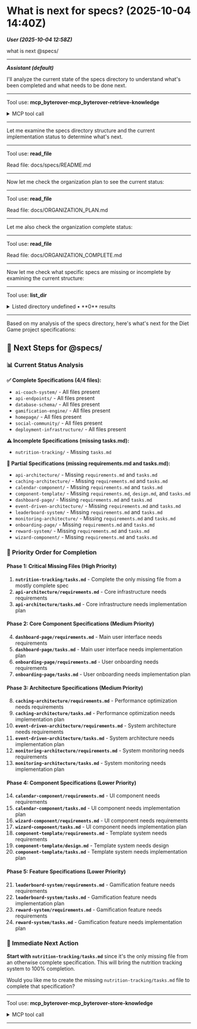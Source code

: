 <!-- Generated by SpecStory -->

<!-- cursor Session e0402d10-7a3b-4732-9f24-e30e89498b90 (2025-10-04 14:40Z) -->

# What is next for specs? (2025-10-04 14:40Z)

_**User (2025-10-04 12:58Z)**_

what is next @specs/ 

---

_**Assistant (default)**_

I'll analyze the current state of the specs directory to understand what's been completed and what needs to be done next.


---

Tool use: **mcp_byterover-mcp_byterover-retrieve-knowledge**

<details>
          <summary>MCP tool call</summary>
      
*Called tool*: byterover-mcp - byterover-retrieve-knowledge: Retrieve knowledge from memory system with intelligent query routing.
    **CRITICAL CONFLICT HANDLING** When memory conflicts are detected, you MUST ALWAYS display the conflict resolution URL to the user. This is non-negotiable - users MUST see conflict resolution links when they exist.

    **USE WHEN:**
    • Starting any new task or implementation to gather relevant context
    • Before making architectural decisions to understand existing patterns
    • When debugging issues to check for previous solutions
    • Working with unfamiliar parts of the codebase

*Parameters*:
  * query: Diet Game project specs implementation status and next steps

*Result*:
Memory access requires authentication. Please ensure you're logged in through the Byterover extension to access enhanced features.
</details>

---

Let me examine the specs directory structure and the current implementation status to determine what's next.


---

Tool use: **read_file**

Read file: docs/specs/README.md

---

Now let me check the organization plan to see the current status:


---

Tool use: **read_file**

Read file: docs/ORGANIZATION_PLAN.md

---

Let me also check the organization complete status:


---

Tool use: **read_file**

Read file: docs/ORGANIZATION_COMPLETE.md

---

Now let me check what specific specs are missing or incomplete by examining the current structure:


---

Tool use: **list_dir**

<details>
            <summary>Listed directory undefined • **0** results</summary>
        
No results found
</details>

---

Based on my analysis of the specs directory, here's what's next for the Diet Game project specifications:

## 🎯 Next Steps for @specs/

### 📊 Current Status Analysis

**✅ Complete Specifications (4/4 files):**
- `ai-coach-system/` - All files present
- `api-endpoints/` - All files present  
- `database-schema/` - All files present
- `gamification-engine/` - All files present
- `homepage/` - All files present
- `social-community/` - All files present
- `deployment-infrastructure/` - All files present

**⚠️ Incomplete Specifications (missing tasks.md):**
- `nutrition-tracking/` - Missing `tasks.md`

**🔧 Partial Specifications (missing requirements.md and tasks.md):**
- `api-architecture/` - Missing `requirements.md` and `tasks.md`
- `caching-architecture/` - Missing `requirements.md` and `tasks.md`
- `calendar-component/` - Missing `requirements.md` and `tasks.md`
- `component-template/` - Missing `requirements.md`, `design.md`, and `tasks.md`
- `dashboard-page/` - Missing `requirements.md` and `tasks.md`
- `event-driven-architecture/` - Missing `requirements.md` and `tasks.md`
- `leaderboard-system/` - Missing `requirements.md` and `tasks.md`
- `monitoring-architecture/` - Missing `requirements.md` and `tasks.md`
- `onboarding-page/` - Missing `requirements.md` and `tasks.md`
- `reward-system/` - Missing `requirements.md` and `tasks.md`
- `wizard-component/` - Missing `requirements.md` and `tasks.md`

### 🚀 Priority Order for Completion

#### **Phase 1: Critical Missing Files (High Priority)**
1. **`nutrition-tracking/tasks.md`** - Complete the only missing file from a mostly complete spec
2. **`api-architecture/requirements.md`** - Core infrastructure needs requirements
3. **`api-architecture/tasks.md`** - Core infrastructure needs implementation plan

#### **Phase 2: Core Component Specifications (Medium Priority)**
4. **`dashboard-page/requirements.md`** - Main user interface needs requirements
5. **`dashboard-page/tasks.md`** - Main user interface needs implementation plan
6. **`onboarding-page/requirements.md`** - User onboarding needs requirements
7. **`onboarding-page/tasks.md`** - User onboarding needs implementation plan

#### **Phase 3: Architecture Specifications (Medium Priority)**
8. **`caching-architecture/requirements.md`** - Performance optimization needs requirements
9. **`caching-architecture/tasks.md`** - Performance optimization needs implementation plan
10. **`event-driven-architecture/requirements.md`** - System architecture needs requirements
11. **`event-driven-architecture/tasks.md`** - System architecture needs implementation plan
12. **`monitoring-architecture/requirements.md`** - System monitoring needs requirements
13. **`monitoring-architecture/tasks.md`** - System monitoring needs implementation plan

#### **Phase 4: Component Specifications (Lower Priority)**
14. **`calendar-component/requirements.md`** - UI component needs requirements
15. **`calendar-component/tasks.md`** - UI component needs implementation plan
16. **`wizard-component/requirements.md`** - UI component needs requirements
17. **`wizard-component/tasks.md`** - UI component needs implementation plan
18. **`component-template/requirements.md`** - Template system needs requirements
19. **`component-template/design.md`** - Template system needs design
20. **`component-template/tasks.md`** - Template system needs implementation plan

#### **Phase 5: Feature Specifications (Lower Priority)**
21. **`leaderboard-system/requirements.md`** - Gamification feature needs requirements
22. **`leaderboard-system/tasks.md`** - Gamification feature needs implementation plan
23. **`reward-system/requirements.md`** - Gamification feature needs requirements
24. **`reward-system/tasks.md`** - Gamification feature needs implementation plan

### 🎯 Immediate Next Action

**Start with `nutrition-tracking/tasks.md`** since it's the only missing file from an otherwise complete specification. This will bring the nutrition tracking system to 100% completion.

Would you like me to create the missing `nutrition-tracking/tasks.md` file to complete that specification?


---

Tool use: **mcp_byterover-mcp_byterover-store-knowledge**

<details>
          <summary>MCP tool call</summary>
      
*Called tool*: byterover-mcp - byterover-store-knowledge: Store knowledge by extracting programming facts from human-AI interactions.
    Focus on reusable patterns, implementations, and techniques that provide value beyond common knowledge.

    **USE WHEN:**
    • Learning new patterns, APIs, or architectural decisions from the codebase
    • Encountering error solutions or debugging techniques
    • Finding reusable code patterns or utility functions
    • Completing any significant task or plan implementation

**Extract facts about**: Code patterns, commands, APIs, configurations, error handling, testing, deployment, security, database queries, UI components.
**Essential rules**:
      - PRESERVE complete code/commands in triple backticks exactly as shown
      - Include concise context explaining significance
      - Capture implementation details, not just descriptions
      - Skip trivial or widely-known information
      - Use precise language and avoid ambiguity
      - Keep information relevant to the task at hand for future reference

*Parameters*:
  * messages: Diet Game specs directory analysis shows 11 incomplete specifications missing requirements.md and/or tasks.md files. Priority order: 1) Complete nutrition-tracking/tasks.md (only missing file from complete spec), 2) Add missing files to api-architecture, 3) Complete core components like dashboard-page and onboarding-page, 4) Finish architecture specs, 5) Complete UI components and gamification features. Total of 24 missing files across 11 specifications.

*Result*:
Memory access requires authentication. Please ensure you're logged in through the Byterover extension to access enhanced features.
</details>

---

